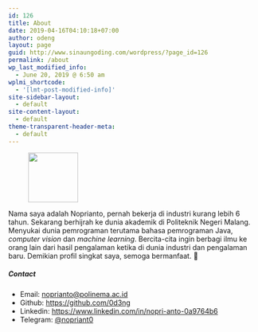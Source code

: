 ```yaml
---
id: 126
title: About
date: 2019-04-16T04:10:18+07:00
author: odeng
layout: page
guid: http://www.sinaungoding.com/wordpress/?page_id=126
permalink: /about
wp_last_modified_info:
  - June 20, 2019 @ 6:50 am
wplmi_shortcode:
  - '[lmt-post-modified-info]'
site-sidebar-layout:
  - default
site-content-layout:
  - default
theme-transparent-header-meta:
  - default
---
```

<div class="wp-block-image">
  <figure class="alignleft is-resized"><img src="/assets/images/2019/04/30645300-150x150.jpeg" alt="" class="rounded-circle" width="100" height="100" srcset="/assets/images/2019/04/30645300-150x150.jpeg 150w, /assets/images/2019/04/30645300-300x300.jpeg 300w, /assets/images/2019/04/30645300.jpeg 460w" sizes="(max-width: 150px) 100vw, 150px" /></figure>
</div>

Nama saya adalah Noprianto, pernah bekerja di industri kurang lebih 6 tahun. Sekarang berhijrah ke dunia akademik di Politeknik Negeri Malang. Menyukai dunia pemrograman terutama bahasa pemrograman Java, _computer vision_ dan _machine learning_. Bercita-cita ingin berbagi ilmu ke orang lain dari hasil pengalaman ketika di dunia industri dan pengalaman baru. Demikian profil singkat saya, semoga bermanfaat. 🙂

##### Contact

  * Email: <noprianto@polinema.ac.id>
  * Github: <https://github.com/0d3ng>
  * Linkedin: <https://www.linkedin.com/in/nopri-anto-0a9764b6>
  * Telegram: <a rel="noreferrer noopener" aria-label="@nopriant0 (opens in a new tab)" href="https://t.me/nopriant0" target="_blank">@nopriant0</a>